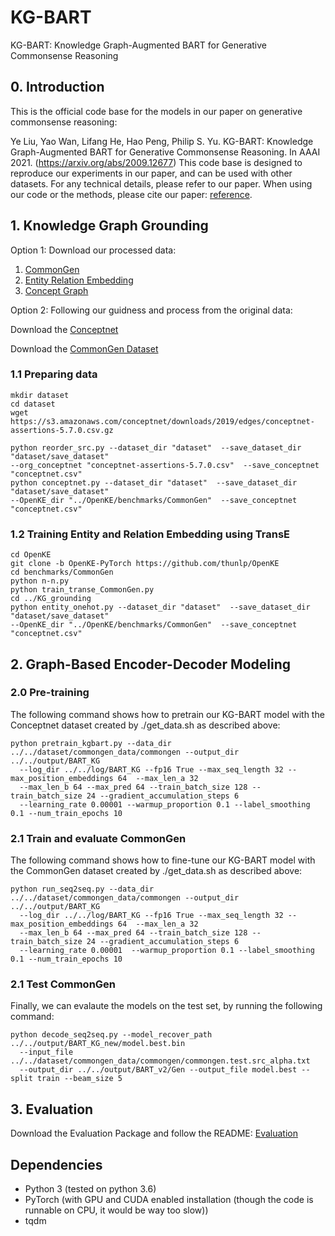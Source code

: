 # KG-BART
KG-BART: Knowledge Graph-Augmented BART for Generative Commonsense Reasoning

## 0. Introduction
This is the official code base for the models in our paper on generative commonsense reasoning:

Ye Liu, Yao Wan, Lifang He, Hao Peng, Philip S. Yu. KG-BART: Knowledge Graph-Augmented BART for Generative Commonsense Reasoning. In AAAI 2021. (https://arxiv.org/abs/2009.12677) This code base is designed to reproduce our experiments in our paper, and can be used with other datasets. For any technical details, please refer to our paper.
When using our code or the methods, please cite our paper: [reference](https://arxiv.org/abs/2009.12677).

## 1. Knowledge Graph Grounding
Option 1:
Download our processed data:
1. [CommonGen](https://drive.google.com/drive/folders/1sOuSY4ZeXsf1vYbPumiQxg2Pr1CECJNk?usp=sharing)
2. [Entity Relation Embedding](https://drive.google.com/drive/folders/13h0PM_WvdsEh2FGc5l0iaxf7bWl_YVUe?usp=sharing)
3. [Concept Graph](https://drive.google.com/drive/folders/1i0UYYbUYNN4fmVKD5WgpImtcsRGWATnE?usp=sharing)

Option 2: 
Following our guidness and process from the original data:

Download the [Conceptnet](https://github.com/commonsense/conceptnet5/wiki/Downloads)

Download the [CommonGen Dataset](https://inklab.usc.edu/CommonGen/)

### 1.1 Preparing data 
```
mkdir dataset
cd dataset
wget https://s3.amazonaws.com/conceptnet/downloads/2019/edges/conceptnet-assertions-5.7.0.csv.gz

python reorder_src.py --dataset_dir "dataset"  --save_dataset_dir "dataset/save_dataset" 
--org_conceptnet "conceptnet-assertions-5.7.0.csv"  --save_conceptnet "conceptnet.csv"
python conceptnet.py --dataset_dir "dataset"  --save_dataset_dir "dataset/save_dataset"   
--OpenKE_dir "../OpenKE/benchmarks/CommonGen"  --save_conceptnet "conceptnet.csv"

```
### 1.2 Training Entity and Relation Embedding using TransE
```
cd OpenKE
git clone -b OpenKE-PyTorch https://github.com/thunlp/OpenKE
cd benchmarks/CommonGen
python n-n.py
python train_transe_CommonGen.py
cd ../KG_grounding
python entity_onehot.py --dataset_dir "dataset"  --save_dataset_dir "dataset/save_dataset"  
--OpenKE_dir "../OpenKE/benchmarks/CommonGen"  --save_conceptnet "conceptnet.csv"
```
## 2. Graph-Based Encoder-Decoder Modeling

### 2.0 Pre-training 
The following command shows how to pretrain our KG-BART model with the Conceptnet dataset created by ./get_data.sh as described above:
```
python pretrain_kgbart.py --data_dir  ../../dataset/commongen_data/commongen --output_dir ../../output/BART_KG  
  --log_dir ../../log/BART_KG --fp16 True --max_seq_length 32 --max_position_embeddings 64  --max_len_a 32 
  --max_len_b 64 --max_pred 64 --train_batch_size 128 --train_batch_size 24 --gradient_accumulation_steps 6
  --learning_rate 0.00001 --warmup_proportion 0.1 --label_smoothing 0.1 --num_train_epochs 10
```

### 2.1 Train and evaluate CommonGen
The following command shows how to fine-tune our KG-BART model with the CommonGen dataset created by ./get_data.sh as described above:
```
python run_seq2seq.py --data_dir  ../../dataset/commongen_data/commongen --output_dir ../../output/BART_KG  
  --log_dir ../../log/BART_KG --fp16 True --max_seq_length 32 --max_position_embeddings 64  --max_len_a 32 
  --max_len_b 64 --max_pred 64 --train_batch_size 128 --train_batch_size 24 --gradient_accumulation_steps 6 
  --learning_rate 0.00001  --warmup_proportion 0.1 --label_smoothing 0.1 --num_train_epochs 10
```
### 2.1 Test CommonGen
Finally, we can evalaute the models on the test set, by running the following command:
```
python decode_seq2seq.py --model_recover_path ../../output/BART_KG_new/model.best.bin 
  --input_file ../../dataset/commongen_data/commongen/commongen.test.src_alpha.txt 
  --output_dir ../../output/BART_v2/Gen --output_file model.best --split train --beam_size 5
```
## 3. Evaluation
Download the Evaluation Package and follow the README:
[Evaluation](https://github.com/INK-USC/CommonGen/tree/master/evaluation)

## Dependencies
* Python 3 (tested on python 3.6)
* PyTorch (with GPU and CUDA enabled installation (though the code is runnable on CPU, it would be way too slow))
* tqdm

